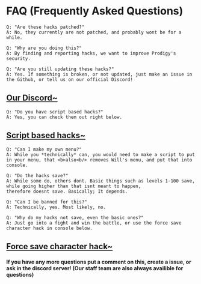 # FAQ (Frequently Asked Questions)
~~~~~~~~~~~~~~~~~~~~~~~~~~~~~~~~~~~~~~~~~~~~~~~~~~~~~~~~~~~~~~~~~~~~~~~~~~~
Q: "Are these hacks patched?"
A: No, they currently are not patched, and probably wont be for a while.
~~~~~~~~~~~~~~~~~~~~~~~~~~~~~~~~~~~~~~~~~~~~~~~~~~~~~~~~~~~~~~~~~~~~~~~~~~~
~~~~~~~~~~~~~~~~~~~~~~~~~~~~~~~~~~~~~~~~~~~~~~~~~~~~~~~~~~~~~~~~~~~~~~~~~~~
Q: "Why are you doing this?"
A: By finding and reporting hacks, we want to improve Prodigy's security.
~~~~~~~~~~~~~~~~~~~~~~~~~~~~~~~~~~~~~~~~~~~~~~~~~~~~~~~~~~~~~~~~~~~~~~~~~~~
~~~~~~~~~~~~~~~~~~~~~~~~~~~~~~~~~~~~~~~~~~~~~~~~~~~~~~~~~~~~~~~~~~~~~~~~~~~
Q: "Are you still updating these hacks?"
A: Yes. If something is broken, or not updated, just make an issue in the Github, or tell us on our official Discord!
~~~~~~~~~~~~~~~~~~~~~~~~~~~~~~~~~~~~~~~~~~~~~~~~~~~~~~~~~~~~~~~~~~~~~~~~~~~
## [Our Discord~](https://discord.gg/XQDfbfq)
~~~~~~~~~~~~~~~~~~~~~~~~~~~~~~~~~~~~~~~~~~~~~~~~~~~~~~~~~~~~~~~~~~~~~~~~~~~
Q: "Do you have script based hacks?"
A: Yes, you can check them out right below.
~~~~~~~~~~~~~~~~~~~~~~~~~~~~~~~~~~~~~~~~~~~~~~~~~~~~~~~~~~~~~~~~~~~~~~~~~~~
## [Script based hacks~](https://github.com/Prodigy-Hacking/ProdigyMathGameHacking/tree/master/hacks/Script-Based%20Hacks)
~~~~~~~~~~~~~~~~~~~~~~~~~~~~~~~~~~~~~~~~~~~~~~~~~~~~~~~~~~~~~~~~~~~~~~~~~~~
Q: "Can I make my own menu?"
A: While you *technically* can, you would need to make a script to put in your menu, that <b>also<b/> removes Will's menu, and put that into console.
~~~~~~~~~~~~~~~~~~~~~~~~~~~~~~~~~~~~~~~~~~~~~~~~~~~~~~~~~~~~~~~~~~~~~~~~~~~
~~~~~~~~~~~~~~~~~~~~~~~~~~~~~~~~~~~~~~~~~~~~~~~~~~~~~~~~~~~~~~~~~~~~~~~~~~~
Q: "Do the hacks save?"
A: While some do, others dont. Basic things such as levels 1-100 save, while going higher than that isnt meant to happen,
therefore doesnt save. Basically; It depends.
~~~~~~~~~~~~~~~~~~~~~~~~~~~~~~~~~~~~~~~~~~~~~~~~~~~~~~~~~~~~~~~~~~~~~~~~~~~
~~~~~~~~~~~~~~~~~~~~~~~~~~~~~~~~~~~~~~~~~~~~~~~~~~~~~~~~~~~~~~~~~~~~~~~~~~~
Q: "Can I be banned for this?"
A: Technically, yes. Most likely, no.
~~~~~~~~~~~~~~~~~~~~~~~~~~~~~~~~~~~~~~~~~~~~~~~~~~~~~~~~~~~~~~~~~~~~~~~~~~~
~~~~~~~~~~~~~~~~~~~~~~~~~~~~~~~~~~~~~~~~~~~~~~~~~~~~~~~~~~~~~~~~~~~~~~~~~~~
Q: "Why do my hacks not save, even the basic ones?"
A: Just go into a fight and win the battle, or use the force save character hack in console below.
~~~~~~~~~~~~~~~~~~~~~~~~~~~~~~~~~~~~~~~~~~~~~~~~~~~~~~~~~~~~~~~~~~~~~~~~~~~
## [Force save character hack~](https://github.com/ProdigyHacking/ProdigyMathGameHacking/blob/master/hacks/Misc/ForceSaveCharacter.js)
#### If you have any more questions put a comment on this, create a issue, or ask in the discord server! (Our staff team are also always availible for questions)

